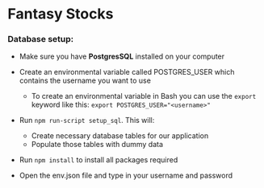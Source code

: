 # Fantasy Stocks

### Database setup:

- Make sure you have **PostgresSQL** installed on your computer
- Create an environmental variable called POSTGRES_USER which contains the username you want to use

    - To create an environmental variable in Bash you can use the `export` keyword like this: `export POSTGRES_USER="<username>"`

- Run `npm run-script setup_sql`. This will:

	- Create necessary database tables for our application
	- Populate those tables with dummy data

- Run `npm install` to install all packages required

- Open the env.json file and type in your username and password
